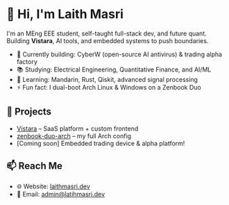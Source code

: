 # 👋 Hi, I'm Laith Masri

I'm an MEng EEE student, self-taught full-stack dev, and future quant.  
Building **Vistara**, AI tools, and embedded systems to push boundaries.

- 🔭 Currently building: CyberW (open-source AI antivirus) & trading alpha factory
- 📚 Studying: Electrical Engineering, Quantitative Finance, and AI/ML
- 🌱 Learning: Mandarin, Rust, Qiskit, advanced signal processing
- ⚡ Fun fact: I dual-boot Arch Linux & Windows on a Zenbook Duo

## 🧠 Projects

- [Vistara](https://github.com/laithm/vistara) – SaaS platform + custom frontend
- [zenbook-duo-arch](https://github.com/laithm/zenbook-duo-arch) – my full Arch config
- [Coming soon] Embedded trading device & alpha platform!

## 📫 Reach Me

- 🌐 Website: [laithmasri.dev](https://laithmasri.dev)
- 📧 Email: admin@latihmasri.dev

